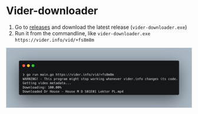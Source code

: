 # Vider-downloader

1. Go to [releases](https://github.com/kosciolek/vider.info-downloader/releases) and download the latest release (`vider-downloader.exe`)
2. Run it from the commandline, like `vider-downloader.exe https://vider.info/vid/+fs8m8m`

![screenshot](./screenshot.png)
